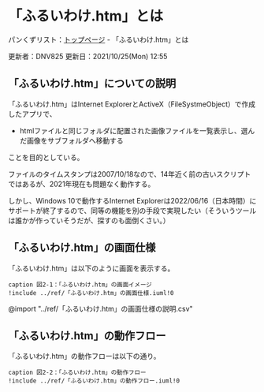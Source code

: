 # 「ふるいわけ.htm」とは

パンくずリスト：[トップページ](./トップページ.html) - 「ふるいわけ.htm」とは

更新者：DNV825
更新日：2021/10/25(Mon) 12:55

## 「ふるいわけ.htm」についての説明

「ふるいわけ.htm」はInternet ExplorerとActiveX（FileSystmeObject）で作成したアプリで、

- htmlファイルと同じフォルダに配置された画像ファイルを一覧表示し、選んだ画像をサブフォルダへ移動する

ことを目的としている。

ファイルのタイムスタンプは2007/10/18なので、14年近く前の古いスクリプトではあるが、2021年現在も問題なく動作する。

しかし、Windows 10で動作するInternet Explorerは2022/06/16（日本時間）にサポートが終了するので、同等の機能を別の手段で実現したい（そういうツールは誰かが作っていそうだが、探すのも面倒くさい。）

## 「ふるいわけ.htm」の画面仕様

「ふるいわけ.htm」は以下のように画面を表示する。

```plantuml
caption 図2-1：「ふるいわけ.htm」の画面イメージ
!include ../ref/「ふるいわけ.htm」の画面仕様.iuml!0
```

@import "../ref/「ふるいわけ.htm」の画面仕様の説明.csv"

## 「ふるいわけ.htm」の動作フロー

「ふるいわけ.htm」の動作フローは以下の通り。

```plantuml
caption 図2-2：「ふるいわけ.htm」の動作フロー
!include ../ref/「ふるいわけ.htm」の動作フロー.iuml!0
```
